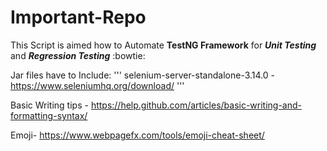 # Important-Repo

This Script is aimed how to Automate **TestNG Framework** for ***Unit Testing*** and ***Regression Testing*** :bowtie:

Jar files have to Include:
'''
selenium-server-standalone-3.14.0 - https://www.seleniumhq.org/download/
'''

Basic Writing tips - https://help.github.com/articles/basic-writing-and-formatting-syntax/

Emoji- https://www.webpagefx.com/tools/emoji-cheat-sheet/




